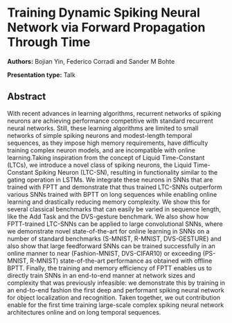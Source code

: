
# Training Dynamic Spiking Neural Network via Forward Propagation Through Time

**Authors:** Bojian Yin, Federico Corradi and Sander M Bohte

**Presentation type:** Talk

## Abstract

With recent advances in learning algorithms, recurrent networks of spiking neurons are achieving performance competitive with standard recurrent neural networks. Still, these learning algorithms are limited to small networks of simple spiking neurons and modest-length temporal sequences, as they impose high memory requirements, have difficulty training complex neuron models, and are incompatible with online learning.Taking inspiration from the concept of Liquid Time-Constant (LTCs), we introduce a novel class of spiking neurons, the Liquid Time-Constant Spiking Neuron (LTC-SN), resulting in functionality similar to the gating operation in LSTMs. We integrate these neurons in SNNs that are trained with FPTT and demonstrate that thus trained LTC-SNNs outperform various SNNs trained with BPTT on long sequences while enabling online learning and drastically reducing memory complexity. We show this for several classical benchmarks that can easily be varied in sequence length, like the Add Task and the DVS-gesture benchmark. We also show how FPTT-trained LTC-SNNs can be applied to large convolutional SNNs, where we demonstrate novel state-of-the-art for online learning in SNNs on a number of standard benchmarks (S-MNIST, R-MNIST, DVS-GESTURE) and also show that large feedforward SNNs can be trained successfully in an online manner to near (Fashion-MNIST, DVS-CIFAR10) or exceeding (PS-MNIST, R-MNIST) state-of-the-art performance as obtained with offline BPTT. Finally, the training and memory efficiency of FPTT enables us to directly train SNNs in an end-to-end manner at network sizes and complexity that was previously infeasible:  we demonstrate this by training in an end-to-end fashion the first deep and performant spiking neural network for object localization and recognition. Taken together, we out contribution enable for the first time training large-scale complex spiking neural network architectures online and on long temporal sequences.
